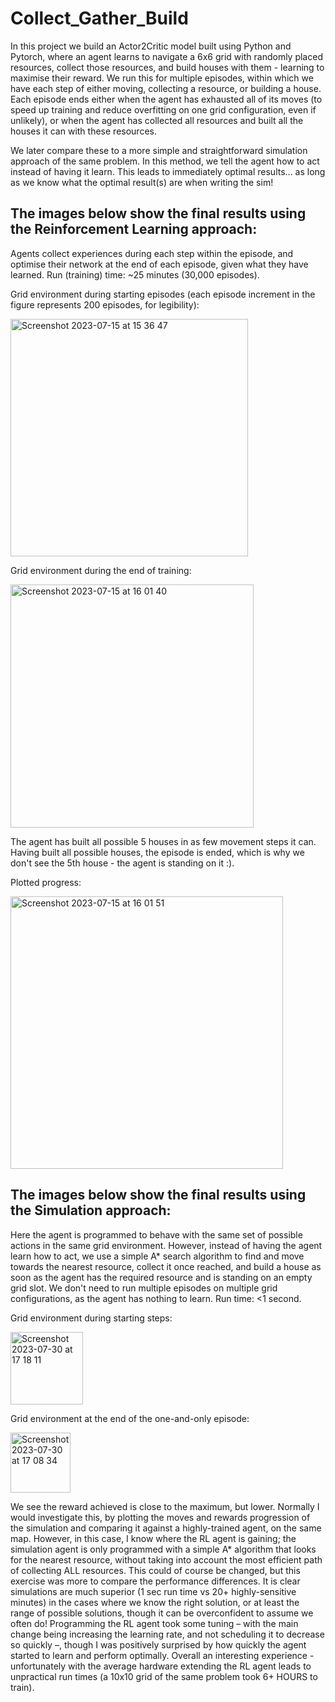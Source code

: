 # Collect_Gather_Build
In this project we build an Actor2Critic model built using Python and Pytorch, where an agent learns to navigate a 6x6 grid with randomly placed resources, collect those resources, and build houses with them - learning to maximise their reward. We run this for multiple episodes, within which we have each step of either moving, collecting a resource, or building a house. Each episode ends either when the agent has exhausted all of its moves (to speed up training and reduce overfitting on one grid configuration, even if unlikely), or when the agent has collected all resources and built all the houses it can with these resources.

We later compare these to a more simple and straightforward simulation approach of the same problem. In this method, we tell the agent how to act instead of having it learn. This leads to immediately optimal results... as long as we know what the optimal result(s) are when writing the sim!



## The images below show the final results using the Reinforcement Learning approach:
Agents collect experiences during each step within the episode, and optimise their network at the end of each episode, given what they have learned. Run (training) time: ~25 minutes (30,000 episodes).

Grid environment during starting episodes (each episode increment in the figure represents 200 episodes, for legibility):

<img width="380" alt="Screenshot 2023-07-15 at 15 36 47" src="https://github.com/lblcbc/ReinforcemenetLearning_Simulation/assets/136857271/ebe273f9-f797-4b6c-a994-2783797c1cf0">


Grid environment during the end of training:

<img width="389" alt="Screenshot 2023-07-15 at 16 01 40" src="https://github.com/lblcbc/ReinforcemenetLearning_Simulation/assets/136857271/5bd34bdf-1ff2-4691-b553-15e18dbf0096">

The agent has built all possible 5 houses in as few movement steps it can. Having built all possible houses, the episode is ended, which is why we don't see the 5th house - the agent is standing on it :).

Plotted progress:

<img width="436" alt="Screenshot 2023-07-15 at 16 01 51" src="https://github.com/lblcbc/ReinforcemenetLearning_Simulation/assets/136857271/c7a1de67-5f33-4ea6-aa1d-2e72a82a87b3">


## The images below show the final results using the Simulation approach:
Here the agent is programmed to behave with the same set of possible actions in the same grid environment. However, instead of having the agent learn how to act, we use a simple A* search algorithm to find and move towards the nearest resource, collect it once reached, and build a house as soon as the agent has the required resource and is standing on an empty grid slot. We don't need to run multiple episodes on multiple grid configurations, as the agent has nothing to learn. Run time: <1 second. 

Grid environment during starting steps:

<img width="116" alt="Screenshot 2023-07-30 at 17 18 11" src="https://github.com/lblcbc/Collect_Gather_Build/assets/136857271/8ba257b4-2ef3-413f-a27a-d1609a93517d">

Grid environment at the end of the one-and-only episode:

<img width="96" alt="Screenshot 2023-07-30 at 17 08 34" src="https://github.com/lblcbc/Collect_Gather_Build/assets/136857271/ba7e12cf-b223-41dc-a02c-47fa5cdfdf16">

We see the reward achieved is close to the maximum, but lower. Normally I would investigate this, by plotting the moves and rewards progression of the simulation and comparing it against a highly-trained agent, on the same map. However, in this case, I know where the RL agent is gaining; the simulation agent is only programmed with a simple A* algorithm that looks for the nearest resource, without taking into account the most efficient path of collecting ALL resources. This could of course be changed, but this exercise was more to compare the performance differences. It is clear simulations are much superior (1 sec run time vs 20+ highly-sensitive minutes) in the cases where we know the right solution, or at least the range of possible solutions, though it can be overconfident to assume we often do! Programming the RL agent took some tuning – with the main change being increasing the learning rate, and not scheduling it to decrease so quickly –, though I was positively surprised by how quickly the agent started to learn and perform optimally. Overall an interesting experience - unfortunately with the average hardware extending the RL agent leads to unpractical run times (a 10x10 grid of the same problem took 6+ HOURS to train). 




